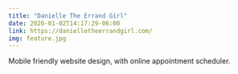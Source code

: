 ```yaml
---
title: "Danielle The Errand Girl"
date: 2020-01-02T14:17:29-06:00
link: https://danielletheerrandgirl.com/
img: feature.jpg
---
```

Mobile friendly website design, with online appointment scheduler.